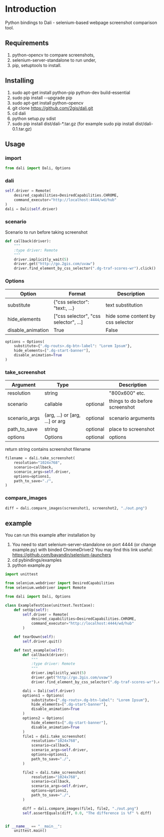 Introduction
============

Python bindings to Dali - selenium-based webpage screenshot comparison tool.

Requirements
------------

1. python-opencv to compare screenshots,
2. selenium-server-standalone to run under,
3. pip, setuptools to install.


Installing
----------

1. sudo apt-get install python-pip python-dev build-essential
2. sudo pip install --upgrade pip
3. sudo apt-get install python-opencv
4. git clone https://github.com/2gis/dali.git
5. cd dali
6. python setup.py sdist
7. sudo pip install dist/dali-*.tar.gz (for example sudo pip install dist/dali-0.1.tar.gz)

Usage
-----

### import
```python
from dali import Dali, Options
```

### dali
```python
self.driver = Remote(
    desired_capabilities=DesiredCapabilities.CHROME,
    command_executor="http://localhost:4444/wd/hub"
)
dali = Dali(self.driver)
```

### scenario
Scenario to run before taking screenshot
```python
def callback(driver):
    """
    :type driver: Remote
    """
    driver.implicitly_wait(5)
    driver.get("http://go.2gis.com/uvaw")
    driver.find_element_by_css_selector(".dg-traf-scores-wr").click()
```

### Options
| Option            | Format                                | Description                       |
| ----------------- | ------------------------------------- | --------------------------------- |
| substitute        | {"css selector": "text:, ...}         | text substitution                 |
| hide_elements     | ["css selector", "css selector", ...] | hide some content by css selector |
| disable_animation | True|False                            | disable css3 animation            |

```python
options = Options(
    substitute={".dg-routs>.dg-btn-label": "Lorem Ipsum"},
    hide_elements=[".dg-start-banner"],
    disable_animation=True
)
```

### take_screenshot
| Argument          | Type                                  |          | Description                       |
| ----------------- | ------------------------------------- |:--------:| --------------------------------- |
| resolution        | string                                |          | "800x600" etc.                    |
| scenario          | callable                              | optional | things to do before screenshot    |
| scenario_args     | (arg, ...) or [arg, ...] or arg       | optional | scenario arguments                |
| path_to_save      | string                                | optional | place to screenshot               |
| options           | Options                               | optional | options                           |

return string contains screenshot filename

```python
filename = dali.take_screenshot(
    resolution="1024x768",
    scenario=callback,
    scenario_args=self.driver,
    options=options1,
    path_to_save="./",
)
```


### compare_images
```python
diff = dali.compare_images(screenshot1, screenshot2, "./out.png")
```

example
-------

You can run this example after installation by

1. You need to start selenium-server-standalone on port 4444 (or change example.py) with binded ChromeDriver2
   You may find this link useful: https://github.com/bayandin/selenium-launchers
2. cd pybindings/examples
3. python example.py

```python
import unittest

from selenium.webdriver import DesiredCapabilities
from selenium.webdriver import Remote

from dali import Dali, Options

class ExampleTestCase(unittest.TestCase):
    def setUp(self):
        self.driver = Remote(
            desired_capabilities=DesiredCapabilities.CHROME,
            command_executor="http://localhost:4444/wd/hub"
        )

    def tearDown(self):
        self.driver.quit()

    def test_example(self):
        def callback(driver):
            """
            :type driver: Remote
            """
            driver.implicitly_wait(5)
            driver.get("http://go.2gis.com/uvaw")
            driver.find_element_by_css_selector(".dg-traf-scores-wr").click()

        dali = Dali(self.driver)
        options1 = Options(
            substitute={".dg-routs>.dg-btn-label": "Lorem Ipsum"},
            hide_elements=[".dg-start-banner"],
            disable_animation=True
        )
        options2 = Options(
            hide_elements=[".dg-start-banner"],
            disable_animation=True
        )
        file1 = dali.take_screenshot(
            resolution="1024x768",
            scenario=callback,
            scenario_args=self.driver,
            options=options1,
            path_to_save="./",
        )

        file2 = dali.take_screenshot(
            resolution="1024x768",
            scenario=callback,
            scenario_args=self.driver,
            options=options2,
            path_to_save="./",
        )

        diff = dali.compare_images(file1, file2, "./out.png")
        self.assertEquals(diff, 0.0, "The difference is %f" % diff)


if __name__ == "__main__":
    unittest.main()
```